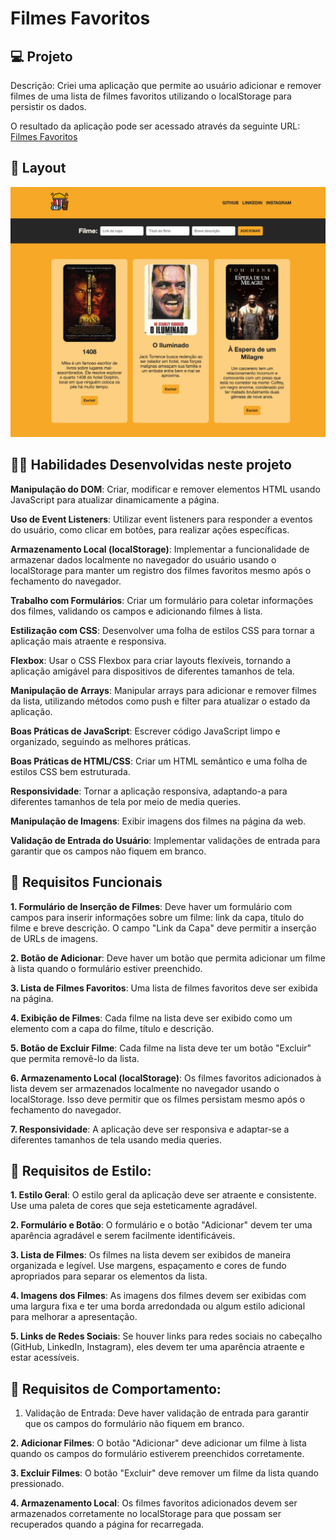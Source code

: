 
# Filmes Favoritos

## 💻 Projeto

Descrição: Criei uma aplicação que permite ao usuário adicionar e remover filmes de uma lista de filmes favoritos utilizando o localStorage para persistir os dados.

O resultado da aplicação pode ser acessado através da seguinte URL: [Filmes Favoritos](https://meus-filmes-favoritos.netlify.app/)


## 🎨 Layout

<img alt="layout-filmes-favoritos" src="./layout-filmes-favoritos.png" width="800px">


## 👩‍💻 Habilidades Desenvolvidas neste projeto

**Manipulação do DOM**: Criar, modificar e remover elementos HTML usando JavaScript para atualizar dinamicamente a página.

**Uso de Event Listeners**: Utilizar event listeners para responder a eventos do usuário, como clicar em botões, para realizar ações específicas.

**Armazenamento Local (localStorage)**: Implementar a funcionalidade de armazenar dados localmente no navegador do usuário usando o localStorage para manter um registro dos filmes favoritos mesmo após o fechamento do navegador.

**Trabalho com Formulários**: Criar um formulário para coletar informações dos filmes, validando os campos e adicionando filmes à lista.

**Estilização com CSS**: Desenvolver uma folha de estilos CSS para tornar a aplicação mais atraente e responsiva.

**Flexbox**: Usar o CSS Flexbox para criar layouts flexíveis, tornando a aplicação amigável para dispositivos de diferentes tamanhos de tela.

**Manipulação de Arrays**: Manipular arrays para adicionar e remover filmes da lista, utilizando métodos como push e filter para atualizar o estado da aplicação.

**Boas Práticas de JavaScript**: Escrever código JavaScript limpo e organizado, seguindo as melhores práticas.

**Boas Práticas de HTML/CSS**: Criar um HTML semântico e uma folha de estilos CSS bem estruturada.

**Responsividade**: Tornar a aplicação responsiva, adaptando-a para diferentes tamanhos de tela por meio de media queries.

**Manipulação de Imagens**: Exibir imagens dos filmes na página da web.

**Validação de Entrada do Usuário**: Implementar validações de entrada para garantir que os campos não fiquem em branco.


## 📝 Requisitos Funcionais

**1. Formulário de Inserção de Filmes**:
Deve haver um formulário com campos para inserir informações sobre um filme: link da capa, título do filme e breve descrição.
O campo "Link da Capa" deve permitir a inserção de URLs de imagens.

**2. Botão de Adicionar**:
Deve haver um botão que permita adicionar um filme à lista quando o formulário estiver preenchido.

**3. Lista de Filmes Favoritos**:
Uma lista de filmes favoritos deve ser exibida na página.

**4. Exibição de Filmes**:
Cada filme na lista deve ser exibido como um elemento com a capa do filme, título e descrição.

**5. Botão de Excluir Filme**:
Cada filme na lista deve ter um botão "Excluir" que permita removê-lo da lista.

**6. Armazenamento Local (localStorage)**:
Os filmes favoritos adicionados à lista devem ser armazenados localmente no navegador usando o localStorage. Isso deve permitir que os filmes persistam mesmo após o fechamento do navegador.

**7. Responsividade**:
A aplicação deve ser responsiva e adaptar-se a diferentes tamanhos de tela usando media queries.

## 📝 Requisitos de Estilo:

**1. Estilo Geral**:
O estilo geral da aplicação deve ser atraente e consistente.
Use uma paleta de cores que seja esteticamente agradável.

**2. Formulário e Botão**:
O formulário e o botão "Adicionar" devem ter uma aparência agradável e serem facilmente identificáveis.

**3. Lista de Filmes**:
Os filmes na lista devem ser exibidos de maneira organizada e legível.
Use margens, espaçamento e cores de fundo apropriados para separar os elementos da lista.

**4. Imagens dos Filmes**:
As imagens dos filmes devem ser exibidas com uma largura fixa e ter uma borda arredondada ou algum estilo adicional para melhorar a apresentação.

**5. Links de Redes Sociais**:
Se houver links para redes sociais no cabeçalho (GitHub, LinkedIn, Instagram), eles devem ter uma aparência atraente e estar acessíveis.

## 📝 Requisitos de Comportamento:
1. Validação de Entrada:
Deve haver validação de entrada para garantir que os campos do formulário não fiquem em branco.

**2. Adicionar Filmes**:
O botão "Adicionar" deve adicionar um filme à lista quando os campos do formulário estiverem preenchidos corretamente.

**3. Excluir Filmes**:
O botão "Excluir" deve remover um filme da lista quando pressionado.

**4. Armazenamento Local**:
Os filmes favoritos adicionados devem ser armazenados corretamente no localStorage para que possam ser recuperados quando a página for recarregada.
